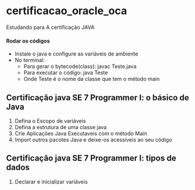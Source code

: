# certificacao_oracle_oca
Estudando para A certificação JAVA

#### Rodar os códigos
- Instale o java e configure as variáveis de ambiente
- No terminal:
    - Para gerar o bytecode(class): javac Teste.java
    - Para executar o código: java Teste
    - Onde Teste é o nome da classe que tem o método main


## Certificação java SE 7 Programmer I: o básico de Java

01. Defina o Escopo de variáveis
02. Defina a estrutura de uma classe java
03. Crie Aplicações Java Executaveis com o método Main
04. Import outros pacotes Java e deixe-os acessíveis ao seu código

## Certificação java SE 7 Programmer I: tipos de dados

01. Declarar e inicializar variáveis